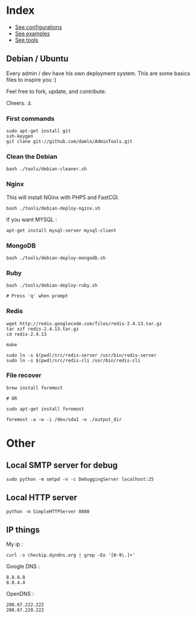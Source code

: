 # Index

- [See configurations](https://github.com/damln/AdminTools/tree/master/configurations)
- [See examples](https://github.com/damln/AdminTools/tree/master/examples)
- [See tools](https://github.com/damln/AdminTools/tree/master/tools)

## Debian / Ubuntu

Every admin / dev have his own deployment system. This are some basics files to inspire you :)

Feel free to fork, update, and contribute.

Cheers. ⚓

### First commands

    sudo apt-get install git
    ssh-keygen
    git clone git://github.com/damln/AdminTools.git

### Clean the Debian

	bash ./tools/debian-cleaner.sh

### Nginx

This will install NGinx with PHP5 and FastCGI.

    bash ./tools/debian-deploy-nginx.sh

If you want MYSQL :

    apt-get install mysql-server mysql-client

### MongoDB

    bash ./tools/debian-deploy-mongodb.sh

### Ruby

	bash ./tools/debian-deploy-ruby.sh
	
	# Press 'q' when prompt

### Redis

    wget http://redis.googlecode.com/files/redis-2.4.13.tar.gz
    tar xzf redis-2.4.13.tar.gz
    cd redis-2.4.13

    make

    sudo ln -s $(pwd)/src/redis-server /usr/bin/redis-server
    sudo ln -s $(pwd)/src/redis-cli /usr/bin/redis-cli


### File recover

	brew install foremost
	
	# OR
	
	sudo apt-get install foremost
	
	foremost -a -w -i /dev/sda1 -o ./output_dir
	
# Other
## Local SMTP server for debug

    sudo python -m smtpd -n -c DebuggingServer localhost:25

## Local HTTP server

    python -m SimpleHTTPServer 8080

## IP things

My ip :

	curl -s checkip.dyndns.org | grep -Eo '[0-9\.]+'

Google DNS :

	8.8.8.8
	8.8.4.4

OpenDNS :

	208.67.222.222
	208.67.220.222

